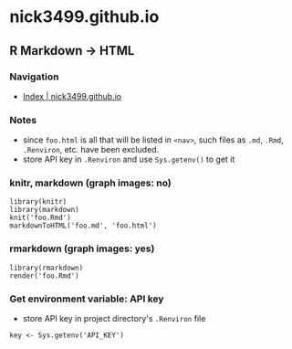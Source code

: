 # nick3499.github.io

## R Markdown -> HTML

### Navigation
 - [Index | nick3499.github.io](https://nick3499.github.io/)

### Notes
 - since `foo.html` is all that will be listed in `<nav>`, such files as `.md`, `.Rmd`, `.Renviron`, etc. have been excluded.
 - store API key in `.Renviron` and use `Sys.getenv()` to get it

### knitr, markdown (graph images: no)
```{r}
library(knitr)
library(markdown)
knit('foo.Rmd')
markdownToHTML('foo.md', 'foo.html')
```

### rmarkdown (graph images: yes)
```{r}
library(rmarkdown)
render('foo.Rmd')
```

### Get environment variable: API key
 - store API key in project directory's `.Renviron` file
```{r}
key <- Sys.getenv('API_KEY')
```
